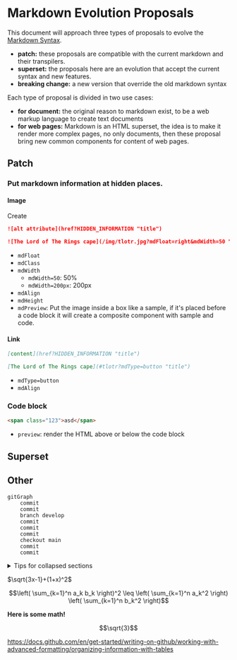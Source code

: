 # Markdown Evolution Proposals

This document will approach three types of proposals to evolve the [Markdown Syntax](https://daringfireball.net/projects/markdown/syntax).

- **patch:** these proposals are compatible with the current markdown and their transpilers.
- **superset:** the proposals here are an evolution that accept the current syntax and new features.
- **breaking change:** a new version that override the old markdown syntax

Each type of proposal is divided in two use cases:

- **for document:** the original reason to markdown exist, to be a web markup language to create text documents
- **for web pages:** Markdown is an HTML superset, the idea is to make it render more complex pages, no only documents, then these proposal bring new common components for content of web pages.

## Patch

### Put markdown information at hidden places.

#### Image

Create

```md
![alt attribute](href?HIDDEN_INFORMATION "title")
```

```md
![The Lord of The Rings cape](/img/tlotr.jpg?mdFloat=right&mdWidth=50 "title")
```

- `mdFloat`
- `mdClass`
- `mdWidth`
  - `mdWidth=50`: 50%
  - `mdWidth=200px`: 200px 
- `mdAlign`
- `mdHeight`
- `mdPreview`: Put the image inside a box like a sample, if it's placed before a code block it will create a composite component with sample and code.

#### Link

```md
[content](href?HIDDEN_INFORMATION "title")
```

```md
[The Lord of The Rings cape](#tlotr?mdType=button "title")
```

- `mdType=button`
- `mdAlign`

### Code block

```html preview
<span class="123">asd</span>
```

- `preview`: render the HTML above or below the code block

## Superset

## Other

```mermaid
gitGraph
    commit
    commit
    branch develop
    commit
    commit
    commit
    checkout main
    commit
    commit
```

<details>

<summary>Tips for collapsed sections</summary>

### You can add a header

You can add text within a collapsed section. 

You can add an image or a code block, too.

```ruby
   puts "Hello World"
```

</details>

$\sqrt{3x-1}+(1+x)^2$

$$\left( \sum_{k=1}^n a_k b_k \right)^2 \leq \left( \sum_{k=1}^n a_k^2 \right) \left( \sum_{k=1}^n b_k^2 \right)$$

**Here is some math!**

```math
\sqrt{3}
```

https://docs.github.com/en/get-started/writing-on-github/working-with-advanced-formatting/organizing-information-with-tables
